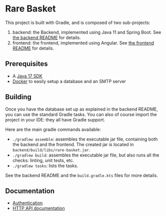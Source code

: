 # Rare Basket

This project is built with Gradle, and is composed of two sub-projects:

1. backend: the Backend, implemented using Java 11 and Spring Boot. 
   See [the backend README](backend/README.md) for details.
2. frontend: the frontend, implemented using Angular.
   See [the frontend README](frontend/README.md) for details.
   
## Prerequisites

- A [Java 17 SDK](https://adoptopenjdk.net/)
- [Docker](https://www.docker.com/) to easily setup a database and an SMTP server

## Building

Once you have the database set up as explained in the backend README, you can use the standard
Gradle tasks. You can also of course import the project in your IDE: they all have Gradle 
support.

Here are the main gradle commands available:

 - `./gradlew assemble`: assembles the executable jar file, containing both the backend and the frontend.
   The created jar is located in `backend/build/libs/rare-basket.jar`. 
 - `./gradlew build`: assembles the executable jar file, but also runs all the checks:
   linting, unit tests, etc.
 - `./gradlew tasks`: lists the tasks.

See the backend README and the `build.gradle.kts` files for more details.

## Documentation

 - [Authentication](doc/authentication.md)
 - [HTTP API documentation](doc/api.md)
